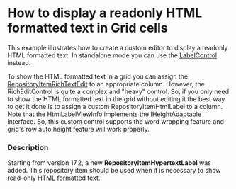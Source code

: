 # How to display a readonly HTML formatted text in Grid cells


<p>This example illustrates how to create a custom editor to display a readonly HTML formatted text. In standalone mode you can use the  <a href="http://documentation.devexpress.com/#WindowsForms/clsDevExpressXtraEditorsLabelControltopic"><u>LabelControl</u></a> instead. </p><p>To show the HTML formatted text in a grid you can assign the <a href="http://documentation.devexpress.com/#WindowsForms/clsDevExpressXtraEditorsRepositoryRepositoryItemRichTextEdittopic"><u>RepositoryItemRichTextEdit</u></a> to an appropriate column. However, the RichEditControl is quite a complex and "heavy" control. So, if you only need to show the HTML formatted text in the grid without editing it the best way to get it done is to assign a custom  RepositoryItemHtmlLabel to a column. Note that the HtmlLabelViewInfo implements the IHeightAdaptable interface. So, this custom control supports the word wrapping feature and grid's row auto height feature will work properly.</p><p></p>


<h3>Description</h3>

<p>Starting from version 17.2, a new&nbsp;<strong>RepositoryItemHypertextLabel</strong>&nbsp;was added. This repository item should be used when it is necessary to show read-only HTML formatted text.&nbsp;</p>

<br/>


